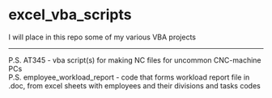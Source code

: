 # excel_vba_scripts
I will place in this repo some of my various VBA projects<br/><hr/>
P.S. AT345 - vba script(s) for making NC files for uncommon CNC-machine PCs<br/>
P.S. employee_workload_report - code that forms workload report file in .doc, from excel sheets with employees and their divisions and tasks codes
